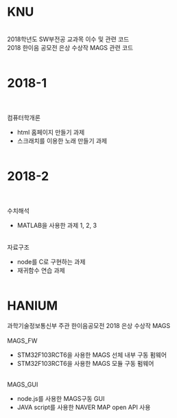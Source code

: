 # KNU 
<br>
 2018학년도 SW부전공 교과목 이수 및 관련 코드<br>
 2018 한이음 공모전 은상 수상작 MAGS 관련 코드<br><br>

# 2018-1<br><br>
 컴퓨터학개론<br> 
 - html 홈페이지 만들기 과제<br>
 - 스크래치를 이용한 노래 만들기 과제<br><br>
 
# 2018-2<br><br>
 
 수치해석<br>
 - MATLAB을 사용한 과제 1, 2, 3 <br><br>
 
 자료구조<br>
 - node를 C로 구현하는 과제<br>
 - 재귀함수 연습 과제<br><br>
 
# HANIUM<br>
 과학기술정보통신부 주관 한이음공모전 2018 은상 수상작 MAGS<br><br>
 MAGS_FW<br>
 - STM32F103RCT6을 사용한 MAGS 선체 내부 구동 펌웨어<br>
 - STM32F103RCT6을 사용한 MAGS 모듈 구동 펌웨어<br><br>
 
 MAGS_GUI<br>
 - node.js를 사용한 MAGS구동 GUI<br>
 - JAVA script를 사용한 NAVER MAP open API 사용<br>
 
